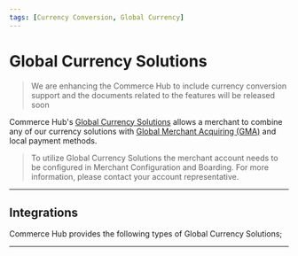 ```yaml
---
tags: [Currency Conversion, Global Currency]
---
```


# Global Currency Solutions

<!-- theme: danger -->
> We are enhancing the Commerce Hub to include currency conversion support and the documents related to the features will be released soon

Commerce Hub's [Global Currency Solutions](https://www.carat.fiserv.com/en-us/solutions/global-currency/) allows a merchant to combine any of our currency solutions with [Global Merchant Acquiring (GMA)](?path=docs/Resources/Guides/Global-Merchant-Acquiring.md) and local payment methods.

<!-- theme: info -->
> To utilize Global Currency Solutions the merchant account needs to be configured in Merchant Configuration and Boarding. For more information, please contact your account representative.

---

## Integrations

Commerce Hub provides the following types of Global Currency Solutions;

<!-- type: row -->

<!-- type: card
title: Multi-Currency Pricing
description: Allows a merchant to process international currencies through Commerce Hub by overriding the `currency` in the request and settles in the merchant's local currency.
link: ?path=docs/Resources/Guides/Payment-Sources/Gift/Activation.md
-->

<!-- type: card
title: Dynamic Currency Conversion
description: A rate request that allows a merchant to request the optimal currency and rate from our exchange rate provider, which will determine the currency and provide a price and exchange rate.
link: 
-->

<!-- type: card
title: Dynamic Pricing
description: A rate request in which the merchant will be provided with a list of currencies and prices. The merchant can choose the prices and currencies to present to their customers, or customer can select the currency they would like to pay with.
link: 
-->

<!-- type: row-end -->

---
